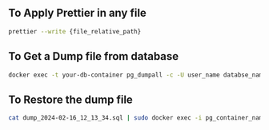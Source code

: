 ## To Apply Prettier in any file
```bash 
prettier --write {file_relative_path}
```

## To Get a Dump file from database
```bash
docker exec -t your-db-container pg_dumpall -c -U user_name databse_name > dump_`date +%Y-%m-%d"_"%H_%M_%S`.sql
```

## To Restore the dump file
```bash
cat dump_2024-02-16_12_13_34.sql | sudo docker exec -i pg_container_name psql -U user_name databse_name
```


